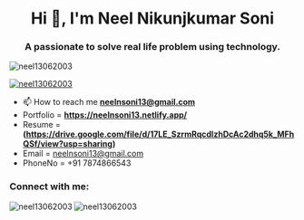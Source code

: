 <h1 align="center">Hi 👋, I'm Neel Nikunjkumar Soni</h1>
<h3 align="center">A passionate to solve real life problem using technology.</h3>

<p align="left"> <img src="https://komarev.com/ghpvc/?username=neel13062003&label=Profile%20views&color=0e75b6&style=flat" alt="neel13062003" /> </p>

<p align="left"> <a href="https://github.com/ryo-ma/github-profile-trophy"><img src="https://github-profile-trophy.vercel.app/?username=neel13062003" alt="neel13062003" /></a> </p>

- 📫 How to reach me **neelnsoni13@gmail.com**
- Portfolio = **https://neelnsoni13.netlify.app/**
- Resume = **(https://drive.google.com/file/d/17LE_SzrmRqcdlzhDcAc2dhq5k_MFhQSf/view?usp=sharing)**
- Email = neelnsoni13@gmail.com
- PhoneNo = +91 7874866543
<h3 align="left">Connect with me:</h3>
<p align="left">
</p>

<p><img align="left" src="https://github-readme-stats.vercel.app/api/top-langs?username=neel13062003&show_icons=true&locale=en&layout=compact" alt="neel13062003" /></p>
<!--
<p>&nbsp;<img align="center" src="https://github-readme-stats.vercel.app/api?username=neel13062003&show_icons=true&locale=en" alt="neel13062003" /></p-->

<p><img align="center" src="https://github-readme-streak-stats.herokuapp.com/?user=neel13062003&" alt="neel13062003" /></p>
